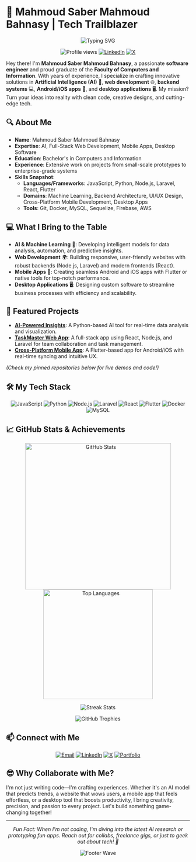 # 🚀 Mahmoud Saber Mahmoud Bahnasy | Tech Trailblazer

<p align="center">
  <img src="https://readme-typing-svg.demolab.com?font=Fira+Code&weight=600&size=26&pause=800&color=1E90FF&center=true&vCenter=true&width=500&lines=AI+Innovator;Full-Stack+Developer;Mobile+App+Architect;Desktop+Software+Expert" alt="Typing SVG" />
</p>

<p align="center">
  <img src="https://komarev.com/ghpvc/?username=MahmoudSaberbrisha&style=for-the-badge&color=blue" alt="Profile views" />
  <a href="https://linkedin.com/in/[your-linkedin]"><img src="https://img.shields.io/badge/LinkedIn-0077B5?style=for-the-badge&logo=linkedin&logoColor=white" alt="LinkedIn" /></a>
  <a href="https://x.com/[your-x-handle]"><img src="https://img.shields.io/badge/X-000000?style=for-the-badge&logo=x&logoColor=white" alt="X" /></a>
</p>

Hey there! I'm **Mahmoud Saber Mahmoud Bahnasy**, a passionate **software engineer** and proud graduate of the **Faculty of Computers and Information**. With years of experience, I specialize in crafting innovative solutions in **Artificial Intelligence (AI)** 🧠, **web development** 🌐, **backend systems** 💻, **Android/iOS apps** 📱, and **desktop applications** 🖥️. My mission? Turn your ideas into reality with clean code, creative designs, and cutting-edge tech.

## 🔍 About Me
- **Name**: Mahmoud Saber Mahmoud Bahnasy
- **Expertise**: AI, Full-Stack Web Development, Mobile Apps, Desktop Software
- **Education**: Bachelor's in Computers and Information
- **Experience**: Extensive work on projects from small-scale prototypes to enterprise-grade systems
- **Skills Snapshot**:
  - **Languages/Frameworks**: JavaScript, Python, Node.js, Laravel, React, Flutter
  - **Domains**: Machine Learning, Backend Architecture, UI/UX Design, Cross-Platform Mobile Development, Desktop Apps
  - **Tools**: Git, Docker, MySQL, Sequelize, Firebase, AWS

## 💻 What I Bring to the Table
- **AI & Machine Learning** 🤖: Developing intelligent models for data analysis, automation, and predictive insights.
- **Web Development** 🌍: Building responsive, user-friendly websites with robust backends (Node.js, Laravel) and modern frontends (React).
- **Mobile Apps** 📲: Creating seamless Android and iOS apps with Flutter or native tools for top-notch performance.
- **Desktop Applications** 🖥️: Designing custom software to streamline business processes with efficiency and scalability.

## 🌟 Featured Projects
- **[AI-Powered Insights](https://github.com/MahmoudSaberbrisha/[repo-name])**: A Python-based AI tool for real-time data analysis and visualization.
- **[TaskMaster Web App](https://github.com/MahmoudSaberbrisha/[repo-name])**: A full-stack app using React, Node.js, and Laravel for team collaboration and task management.
- **[Cross-Platform Mobile App](https://github.com/MahmoudSaberbrisha/[repo-name])**: A Flutter-based app for Android/iOS with real-time syncing and intuitive UX.

*(Check my pinned repositories below for live demos and code!)*

## 🛠 My Tech Stack
<p align="center">
  <img src="https://img.shields.io/badge/JavaScript-F7DF1E?style=for-the-badge&logo=javascript&logoColor=black" alt="JavaScript" />
  <img src="https://img.shields.io/badge/Python-3776AB?style=for-the-badge&logo=python&logoColor=white" alt="Python" />
  <img src="https://img.shields.io/badge/Node.js-339933?style=for-the-badge&logo=node.js&logoColor=white" alt="Node.js" />
  <img src="https://img.shields.io/badge/Laravel-FF2D20?style=for-the-badge&logo=laravel&logoColor=white" alt="Laravel" />
  <img src="https://img.shields.io/badge/React-61DAFB?style=for-the-badge&logo=react&logoColor=black" alt="React" />
  <img src="https://img.shields.io/badge/Flutter-02569B?style=for-the-badge&logo=flutter&logoColor=white" alt="Flutter" />
  <img src="https://img.shields.io/badge/Docker-2496ED?style=for-the-badge&logo=docker&logoColor=white" alt="Docker" />
  <img src="https://img.shields.io/badge/MySQL-4479A1?style=for-the-badge&logo=mysql&logoColor=white" alt="MySQL" />
</p>

## 📈 GitHub Stats & Achievements
<p align="center">
  <img src="https://github-readme-stats.vercel.app/api?username=MahmoudSaberbrisha&show_icons=true&theme=dracula&hide_border=true&bg_color=0D1117&text_color=c9d1d9&title_color=58a6ff" alt="GitHub Stats" width="400"/>
  <img src="https://github-readme-stats.vercel.app/api/top-langs/?username=MahmoudSaberbrisha&layout=compact&theme=dracula&hide_border=true&bg_color=0D1117&text_color=c9d1d9&title_color=58a6ff" alt="Top Languages" width="300"/>
</p>

<p align="center">
  <img src="https://github-readme-streak-stats.herokuapp.com/?user=MahmoudSaberbrisha&theme=dracula&hide_border=true&background=ROWN&stroke=58a6ff&ring=58a6ff&fire=58a6ff&currStreakNum=c9d1d9&sideNums=c9d1d9&currStreakLabel=58a6ff&sideLabels=c9d1d9&dates=58a6ff" alt="Streak Stats"/>
</p>

<p align="center">
  <img src="https://github-profile-trophy.vercel.app/?username=MahmoudSaberbrisha&theme=dracula&no-frame=true&column=4&margin-w=15&margin-h=15" alt="GitHub Trophies"/>
</p>

## 📫 Connect with Me
<p align="center">
  <a href="mailto:[your-email@example.com]"><img src="https://img.shields.io/badge/Email-D14836?style=for-the-badge&logo=gmail&logoColor=white" alt="Email"/></a>
  <a href="https://linkedin.com/in/[your-linkedin]"><img src="https://img.shields.io/badge/LinkedIn-0077B5?style=for-the-badge&logo=linkedin&logoColor=white" alt="LinkedIn"/></a>
  <a href="https://x.com/[your-x-handle]"><img src="https://img.shields.io/badge/X-000000?style=for-the-badge&logo=x&logoColor=white" alt="X"/></a>
  <a href="https://[your-portfolio.com]"><img src="https://img.shields.io/badge/Portfolio-FF7139?style=for-the-badge&logo=web&logoColor=white" alt="Portfolio"/></a>
</p>

## 😎 Why Collaborate with Me?
I'm not just writing code—I'm crafting experiences. Whether it's an AI model that predicts trends, a website that wows users, a mobile app that feels effortless, or a desktop tool that boosts productivity, I bring creativity, precision, and passion to every project. Let's build something game-changing together!

---

<p align="center">
  <i>Fun Fact: When I'm not coding, I'm diving into the latest AI research or prototyping fun apps. Reach out for collabs, freelance gigs, or just to geek out about tech! 🚀</i>
</p>

<p align="center">
  <img src="https://capsule-render.vercel.app/api?type=waving&color=gradient&height=100&section=footer&text=&fontSize=0" alt="Footer Wave" />
</p>
